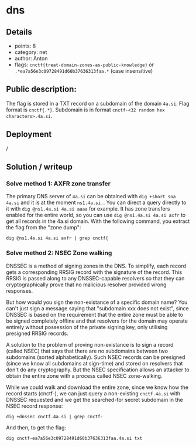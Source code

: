 # dns

## Details
* points: 8
* category: net
* author: Anton
* flags: `cnctf{treat-domain-zones-as-public-knowledge}` or `.*ea7a56e3c09728491d60b37636313faa.*` (case insensitive)

## Public description:
The flag is stored in a TXT record on a subdomain of the domain `4a.si`. Flag format is `cnctf{.*}`. Subdomain is in format `cnctf-<32 random hex characters>.4a.si`.

## Deployment 
/

## Solution / writeup

### Solve method 1: AXFR zone transfer

The primary DNS server of `4a.si` can be obtained with `dig +short soa 4a.si` and it is at the moment `ns1.4a.si.`. You can direct a query directly to it with `dig @ns1.4a.si 4a.si aaaa` for example. It has zone transfers enabled for the entire world, so you can use `dig @ns1.4a.si 4a.si axfr` to get all records in the 4a.si domain. With the following command, you extract the flag from the "zone dump":

```
dig @ns1.4a.si 4a.si axfr | grep cnctf{
```

### Solve method 2: NSEC Zone walking

DNSSEC is a method of signing zones in the DNS. To simplify, each record gets a corresponding RRSIG record with the signature of the record. This RRSIG is passed along to any DNSSEC-capable resolvers so that they can cryptographically prove that no malicious resolver provided wrong responses.

But how would you sign the non-existance of a specific domain name? You can't just sign a message saying that "subdomain xxx does not exist", since DNSSEC is based on the requirement that the entire zone must be able to be signed completely offline and that resolvers for the domain may operate entirely without possession of the private signing key, only utilising presigned RRSIG records.

A solution to the problem of proving non-existance is to sign a record (called NSEC) that says that there are no subdomains between two subdomains (sorted alphabetically). Such NSEC records can be presigned (since we know all subdomains at sign-time) and stored on resolvers that don't do any cryptography. But the NSEC specification allows an attacker to obtain the entire zone with a process called NSEC zone-walking.

While we could walk and download the entire zone, since we know how the record starts (cnctf-), we can just query a non-existing `cnctf.4a.si` with DNSSEC requested and we get the searched-for secret subdomain in the NSEC record response:

```
dig +dnssec cnctf.4a.si | grep cnctf-
```

And then, to get the flag:

```
dig cnctf-ea7a56e3c09728491d60b37636313faa.4a.si txt
```

